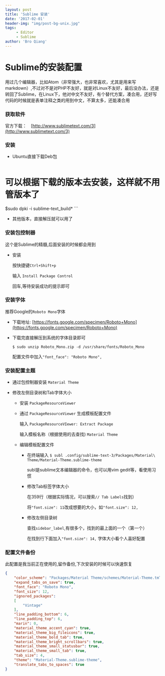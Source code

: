 ```yaml
---
layout: post
title: 'Sublime 安装'
date: '2017-02-01'
header-img: "img/post-bg-unix.jpg"
tags:
     - Editor
     - Sublime
author: 'Bro Qiang'
---
```


# Sublime的安装配置

用过几个编辑器，比如Atom（非常强大，也非常喜欢，尤其是用来写markdown）,不过对不是对PHP不友好，就是对Linux不友好，最后没办法，还是转回了Sublime，在Linux下，他对中文不友好，有个替代方案，凑合用，还好写代码的时候就是表单注释之类的用到中文，不算太多，还能凑合用

### 获取软件

官方下载：　[http://www.sublimetext.com/3](http://www.sublimetext.com/3)


### 安装

- Ubuntu直接下载Deb包
    ```shell
# 可以根据下载的版本去安装，这样就不用管版本了
$sudo dpki -i sublime-text_build*
    ```

- 其他版本，直接解压就可以用了


### 安装包控制器

这个是Sublime的精髓,后面安装的时候都会用到

- 安装

    按快捷键`Ctrl+Shift+p`

    输入 `Install Package Control`

    回车,等待安装成功的提示即可


### 安装字体

推荐Google的`Roboto Mono`字体

- 下载地址: [https://fonts.google.com/specimen/Roboto+Mono](https://fonts.google.com/specimen/Roboto+Mono)

- 下载完直接解压到系统的字体目录即可

    `$ sudo unzip Roboto_Mono.zip -d /usr/share/fonts/Roboto_Mono`

    配置文件中加入`"font_face": "Roboto Mono",`

### 安装配置主题

- 通过包控制器安装 `Material Theme`

- 修改左侧目录树和Tab字体大小

    - 安装 `PackageResourceViewer`

    - 通过 `PackageResourceViewer` 生成模板配置文件

        输入 `PackageResourceVIewer: Extract Package`

        输入模板名称（根据使用的去查找) `Material Theme`
    - 编辑模板配置文件

        - 在终端输入  `$ subl .config/sublime-text-3/Packages/Material\ Theme/Material-Theme.sublime-theme`

            subl是sublime文本编辑器的命令，也可以用vim gedit等，看使用习惯

        - 修改Tab标签字体大小

            在359行（根据实际情况，可以搜索`// Tab Labels`找到）

            将`"font.size": 11`改成想要的大小，如`"font.size": 12,`

        - 修改左侧目录树

            查找`sidebar_label`,有很多个，找到的最上面的一个（第一个）

            在找到行下面加入`"font.size": 14,` 字体大小看个人喜好配置
            

### 配置文件备份

此配置是我当前正在使用的,留作备份,下次安装的时候可以快速恢复

```json
{
    "color_scheme": "Packages/Material Theme/schemes/Material-Theme.tmTheme",
    "expand_tabs_on_save": true,
    "font_face": "Roboto Mono",
    "font_size": 12,
    "ignored_packages":
    [
        "Vintage"
    ],
    "line_padding_bottom": 6,
    "line_padding_top": 6,
    "marin": 0,
    "material_theme_accent_cyan": true,
    "material_theme_big_fileicons": true,
    "material_theme_bold_tab": true,
    "material_theme_bright_scrollbars": true,
    "material_theme_small_statusbar": true,
    "material_theme_small_tab": true,
    "tab_size": 4,
    "theme": "Material-Theme.sublime-theme",
    "translate_tabs_to_spaces": true
}

```


